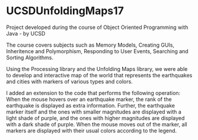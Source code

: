 # UCSDUnfoldingMaps17
Project developed during the course of Object Oriented Programming with Java - by UCSD

The course covers subjects such as Memory Models, Creating GUIs, Inheritence and Polymorphism, 
Responding to User Events, Searching and Sorting Algorithms. 

Using the Processing library and the Unfolding Maps library, we were able to develop and interactive map of the world 
that represents the earthquakes and cities with markers of various types and colors. 

I added an extension to the code that performs the following operation:
When the mouse hovers over an earthquake marker, the rank of the earthquake is displayed as extra information. 
Further, the earthquake marker itself and the ones with smaller magnitudes are displayed with a light shade of purple, 
and the ones with higher magnitudes are displayed with a dark shade of purple. When the mouse moves out of the marker, 
all markers are displayed with their usual colors according to the legend.
